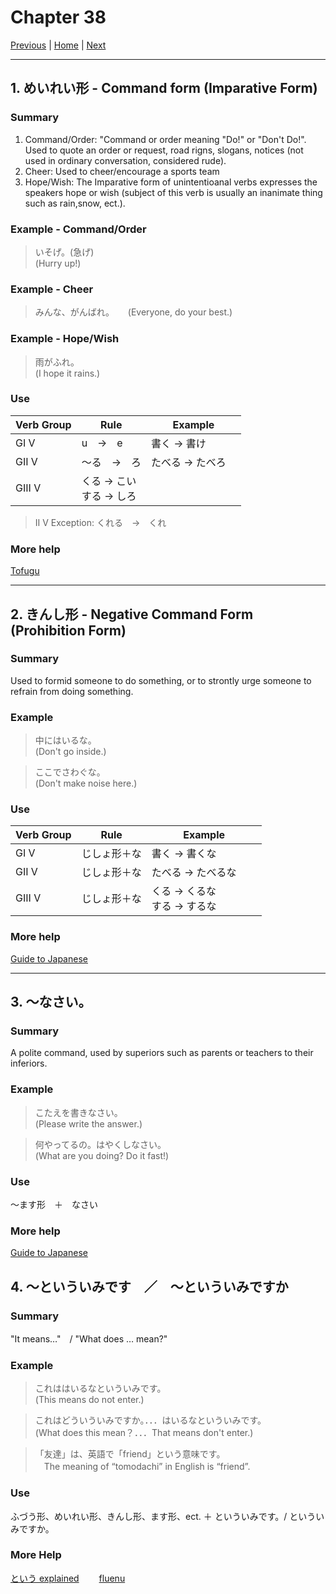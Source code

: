 # Chapter 38

[Previous](https://codywahl.github.io/JapaneseLanguageSchoolNotes/pages/37) | [Home](https://codywahl.github.io/JapaneseLanguageSchoolNotes) | [Next](https://codywahl.github.io/JapaneseLanguageSchoolNotes/pages/39)

* * *
## 1. めいれい形 - Command form (Imparative Form)

### Summary

1) Command/Order: "Command or order meaning "Do!" or "Don't Do!". Used to quote an order or request, road rigns, slogans, notices (not used in ordinary conversation, considered rude).  
2) Cheer: Used to cheer/encourage a sports team  
3) Hope/Wish: The Imparative form of unintentioanal verbs expresses the speakers hope or wish (subject of this verb is usually an inanimate thing such as rain,snow, ect.).

### Example - Command/Order  

> いそげ。(急げ)  
> (Hurry up!)

### Example - Cheer
> みんな、がんばれ。  　
> (Everyone, do your best.)

### Example - Hope/Wish
> 雨がふれ。    
> (I hope it rains.)

### Use

Verb Group | Rule | Example  
------------ | ------------ | ------------  
GI V | u　→　e | 書く → 書け
GII V | ～る　→　ろ | たべる → たべろ　
GIII V | くる → こい<br>する → しろ 

>II V Exception: くれる　→　くれ

### More help

[Tofugu](https://www.tofugu.com/japanese-grammar/verb-command-form-ro/)

* * *

## 2.  きんし形 - Negative Command Form (Prohibition Form)

### Summary

Used to formid someone to do something, or to strontly urge someone to refrain from doing something. 


### Example

> 中にはいるな。  
> (Don't go inside.)

> ここでさわぐな。  
> (Don't make noise here.)

### Use
Verb Group | Rule | Example  
------------ | ------------ | ------------  
GI V | じしょ形＋な | 書く → 書くな
GII V | じしょ形＋な | たべる → たべるな　　
GIII V | じしょ形＋な | くる → くるな<br>する → するな

### More help

[Guide to Japanese](http://www.guidetojapanese.org/learn/complete/command#Negative_Command)

* * *

## 3. ～なさい。

### Summary

A polite command, used by superiors such as parents or teachers to their inferiors.

### Example

> こたえを書きなさい。  
> (Please write the answer.)

> 何やってるの。はやくしなさい。  
> (What are you doing? Do it fast!)

### Use

～ます形　＋　なさい　

### More help
[Guide to Japanese](http://www.guidetojapanese.org/learn/complete/command#Using_for_polite_command)

## 4. ～といういみです　／　～といういみですか

### Summary

"It means…"　/ "What does … mean?"

### Example 

> これははいるなといういみです。  
> (This means do not enter.)    

> これはどういういみですか。．．．はいるなといういみです。  
> (What does this mean？．．．That means don't enter.)  

> 「友達」は、英語で「friend」という意味です。  
>　The meaning of “tomodachi” in English is “friend”.

### Use 

ふづう形、めいれい形、きんし形、ます形、ect. ＋  といういみです。/ といういみですか。

### More Help
[という explained](http://www.guidetojapanese.org/learn/complete/command#Using_for_polite_command)　　
[fluenu](http://www.guidetojapanese.org/learn/complete/command#Using_for_polite_command)